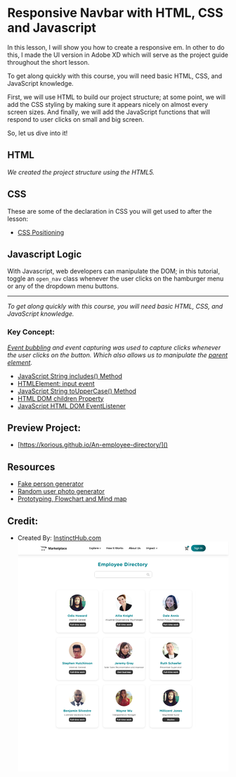 # Responsive Navbar with HTML, CSS and Javascript

In this lesson, I will show you how to create a responsive em. In other to do this, I made the UI version in Adobe XD which will serve as the project guide throughout the short lesson. 

To get along quickly with this course, you will need basic HTML, CSS, and JavaScript knowledge.

First, we will use HTML to build our project structure; at some point, we will add the CSS styling by making sure it appears nicely on almost every screen sizes. And finally, we will add the JavaScript functions that will respond to user clicks on small and big screen. 

So, let us dive into it!

## HTML
*We created the project structure using the HTML5.*   


## CSS 

These are some of the declaration in CSS you will get used to after the lesson: 
* [CSS Positioning](https://www.w3schools.com/css/css_positioning.asp)


## Javascript Logic
With Javascript, web developers can manipulate the DOM; in this tutorial, toggle an `open_nav` class whenever the user clicks on the hamburger menu or any of the dropdown menu buttons.

----
*To get along quickly with this course, you will need basic HTML, CSS, and JavaScript knowledge.*

### Key Concept: 

*[Event bubbling](https://javascript.info/bubbling-and-capturing) and event capturing was used to capture clicks whenever the user clicks on the button. Which also allows us to manipulate the [parent element](https://www.w3schools.com/jsref/prop_node_parentelement.asp).*

* [JavaScript String includes() Method](https://www.w3schools.com/jsref/jsref_includes.asp)
* [HTMLElement: input event](https://developer.mozilla.org/en-US/docs/Web/API/HTMLElement/input_event)
* [JavaScript String toUpperCase() Method](https://www.w3schools.com/jsref/jsref_touppercase.asp)
* [HTML DOM children Property](https://www.w3schools.com/jsref/prop_element_children.asp)
* [JavaScript HTML DOM EventListener](https://www.w3schools.com/js/js_htmldom_eventlistener.asp)

## Preview Project: 
* [https://korious.github.io/An-employee-directory/]()
## Resources
* [Fake person generator](https://www.fakepersongenerator.com/employment-generator?new=refresh0)
* [Random user photo generator](https://randomuser.me/photos)
* [Prototyping, Flowchart and Mind map](https://mockitt.wondershare.com/)
## Credit: 
* Created By: [InstinctHub.com](https://instincthub.com/)
![Employee Directory](employee-directory.png "Employee Directory")